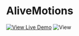 # AliveMotions

[![View Live Demo](https://github.com/TharukRenuja/AliveMotions/assets/90763454/0bb13f40-d3b5-4243-a0df-871e2cb61b13)](https://github.com)
![View](https://github.com/TharukRenuja)
